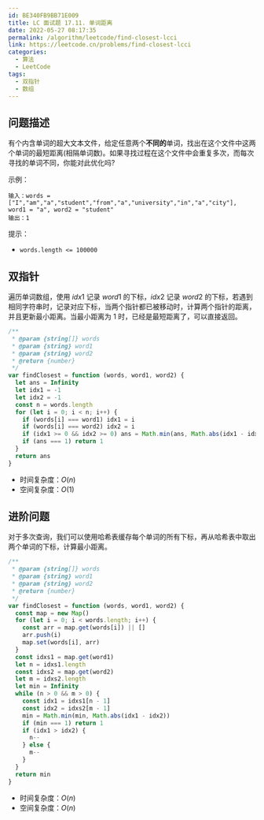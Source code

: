 ```yaml
---
id: BE340FB9BB71E009
title: LC 面试题 17.11. 单词距离
date: 2022-05-27 08:17:35
permalink: /algorithm/leetcode/find-closest-lcci
link: https://leetcode.cn/problems/find-closest-lcci
categories:
  - 算法
  - LeetCode
tags:
  - 双指针
  - 数组
---
```


<Level :type='2'/>

## 问题描述

有个内含单词的超大文本文件，给定任意两个**不同的**单词，找出在这个文件中这两个单词的最短距离(相隔单词数)。如果寻找过程在这个文件中会重复多次，而每次寻找的单词不同，你能对此优化吗?

示例：

```text
输入：words = ["I","am","a","student","from","a","university","in","a","city"], word1 = "a", word2 = "student"
输出：1
```

提示：

- `words.length <= 100000`

## 双指针

遍历单词数组，使用 $idx1$ 记录 $word1$ 的下标，$idx2$ 记录 $word2$ 的下标，若遇到相同字符串时，记录对应下标，当两个指针都已被移动时，计算两个指针的距离，并且更新最小距离。当最小距离为 $1$ 时，已经是最短距离了，可以直接返回。

```javascript
/**
 * @param {string[]} words
 * @param {string} word1
 * @param {string} word2
 * @return {number}
 */
var findClosest = function (words, word1, word2) {
  let ans = Infinity
  let idx1 = -1
  let idx2 = -1
  const n = words.length
  for (let i = 0; i < n; i++) {
    if (words[i] === word1) idx1 = i
    if (words[i] === word2) idx2 = i
    if (idx1 >= 0 && idx2 >= 0) ans = Math.min(ans, Math.abs(idx1 - idx2))
    if (ans === 1) return 1
  }
  return ans
}
```

- 时间复杂度：$O(n)$
- 空间复杂度：$O(1)$

## 进阶问题

对于多次查询，我们可以使用哈希表缓存每个单词的所有下标，再从哈希表中取出两个单词的下标，计算最小距离。

```javascript
/**
 * @param {string[]} words
 * @param {string} word1
 * @param {string} word2
 * @return {number}
 */
var findClosest = function (words, word1, word2) {
  const map = new Map()
  for (let i = 0; i < words.length; i++) {
    const arr = map.get(words[i]) || []
    arr.push(i)
    map.set(words[i], arr)
  }
  const idxs1 = map.get(word1)
  let n = idxs1.length
  const idxs2 = map.get(word2)
  let m = idxs2.length
  let min = Infinity
  while (n > 0 && m > 0) {
    const idx1 = idxs1[n - 1]
    const idx2 = idxs2[m - 1]
    min = Math.min(min, Math.abs(idx1 - idx2))
    if (min === 1) return 1
    if (idx1 > idx2) {
      n--
    } else {
      m--
    }
  }
  return min
}
```

- 时间复杂度：$O(n)$
- 空间复杂度：$O(n)$
